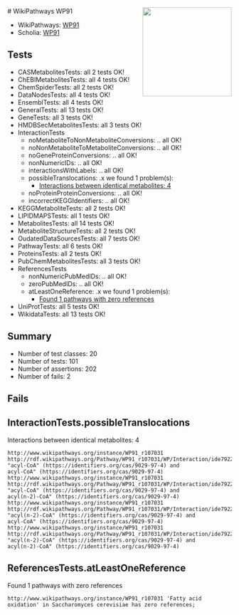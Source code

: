<img style="float: right; width: 200px" src="https://upload.wikimedia.org/wikipedia/commons/thumb/8/83/Wplogo_with_text_500.png/640px-Wplogo_with_text_500.png" />
# WikiPathways WP91

* WikiPathways: [WP91](https://new.wikipathways.org/pathways/WP91)
* Scholia: [WP91](https://scholia.toolforge.org/wikipathways/WP91)
## Tests
* CASMetabolitesTests: all 2 tests OK!
* ChEBIMetabolitesTests: all 4 tests OK!
* ChemSpiderTests: all 2 tests OK!
* DataNodesTests: all 4 tests OK!
* EnsemblTests: all 4 tests OK!
* GeneralTests: all 13 tests OK!
* GeneTests: all 3 tests OK!
* HMDBSecMetabolitesTests: all 3 tests OK!
* InteractionTests
    * noMetaboliteToNonMetaboliteConversions: .. all OK!
    * noNonMetaboliteToMetaboliteConversions: .. all OK!
    * noGeneProteinConversions: .. all OK!
    * nonNumericIDs: .. all OK!
    * interactionsWithLabels: .. all OK!
    * possibleTranslocations: .x we found 1 problem(s):
        * [Interactions between identical metabolites: 4](#d59038c7)
    * noProteinProteinConversions: .. all OK!
    * incorrectKEGGIdentifiers: .. all OK!
* KEGGMetaboliteTests: all 2 tests OK!
* LIPIDMAPSTests: all 1 tests OK!
* MetabolitesTests: all 14 tests OK!
* MetaboliteStructureTests: all 2 tests OK!
* OudatedDataSourcesTests: all 7 tests OK!
* PathwayTests: all 6 tests OK!
* ProteinsTests: all 2 tests OK!
* PubChemMetabolitesTests: all 3 tests OK!
* ReferencesTests
    * nonNumericPubMedIDs: .. all OK!
    * zeroPubMedIDs: .. all OK!
    * atLeastOneReference: .x we found 1 problem(s):
        * [Found 1 pathways with zero references](#35eb778e)
* UniProtTests: all 5 tests OK!
* WikidataTests: all 13 tests OK!


## Summary

* Number of test classes: 20
* Number of tests: 101
* Number of assertions: 202
* Number of fails: 2

## Fails

<a name="d59038c7" />

## InteractionTests.possibleTranslocations

Interactions between identical metabolites: 4
```
http://www.wikipathways.org/instance/WP91_r107031 http://rdf.wikipathways.org/Pathway/WP91_r107031/WP/Interaction/ide79228c7 "acyl-CoA" (https://identifiers.org/cas/9029-97-4) and 
acyl-CoA" (https://identifiers.org/cas/9029-97-4)
http://www.wikipathways.org/instance/WP91_r107031 http://rdf.wikipathways.org/Pathway/WP91_r107031/WP/Interaction/ide79228c7 "acyl-CoA" (https://identifiers.org/cas/9029-97-4) and 
acyl(n-2)-CoA" (https://identifiers.org/cas/9029-97-4)
http://www.wikipathways.org/instance/WP91_r107031 http://rdf.wikipathways.org/Pathway/WP91_r107031/WP/Interaction/ide79228c7 "acyl(n-2)-CoA" (https://identifiers.org/cas/9029-97-4) and 
acyl-CoA" (https://identifiers.org/cas/9029-97-4)
http://www.wikipathways.org/instance/WP91_r107031 http://rdf.wikipathways.org/Pathway/WP91_r107031/WP/Interaction/ide79228c7 "acyl(n-2)-CoA" (https://identifiers.org/cas/9029-97-4) and 
acyl(n-2)-CoA" (https://identifiers.org/cas/9029-97-4)
```

<a name="35eb778e" />

## ReferencesTests.atLeastOneReference

Found 1 pathways with zero references
```
http://www.wikipathways.org/instance/WP91_r107031 'Fatty acid oxidation' in Saccharomyces cerevisiae has zero references; 
```

